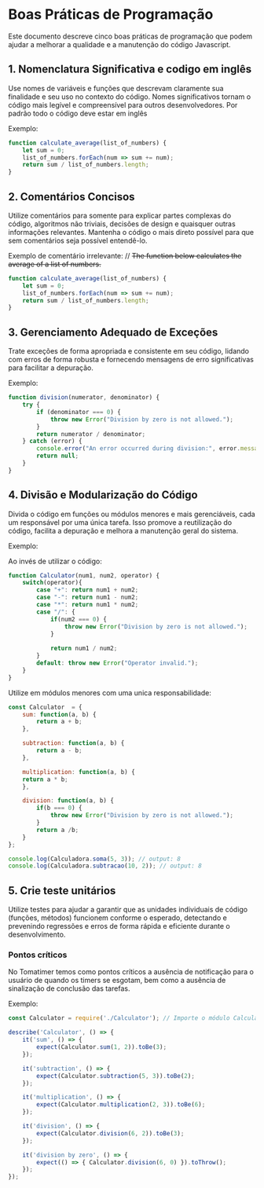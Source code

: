 # Boas Práticas de Programação

Este documento descreve cinco boas práticas de programação que podem ajudar a melhorar a qualidade e a manutenção do código Javascript.

## 1. Nomenclatura Significativa e codigo em inglês

Use nomes de variáveis e funções que descrevam claramente sua finalidade e seu uso no contexto do código. Nomes significativos tornam o código mais legível e compreensível para outros desenvolvedores. Por padrão todo o código deve estar em inglês

Exemplo:
```javascript
function calculate_average(list_of_numbers) {
	let sum = 0;
	list_of_numbers.forEach(num => sum += num);
	return sum / list_of_numbers.length;
}
```

## 2. Comentários Concisos

Utilize comentários para somente para explicar partes complexas do código, algoritmos não triviais, decisões de design e quaisquer outras informações relevantes. Mantenha o código o mais direto possível para que sem comentários seja possível entendê-lo.

Exemplo de comentário irrelevante:
// ~~The function below calculates the average of a list of numbers.~~
```javascript
function calculate_average(list_of_numbers) {
	let sum = 0;
	list_of_numbers.forEach(num => sum += num);
	return sum / list_of_numbers.length;
}
```

## 3. Gerenciamento Adequado de Exceções

Trate exceções de forma apropriada e consistente em seu código, lidando com erros de forma robusta e fornecendo mensagens de erro significativas para facilitar a depuração.

Exemplo:

```javascript
function division(numerator, denominator) {
    try {
        if (denominator === 0) {
            throw new Error("Division by zero is not allowed.");
        }
        return numerator / denominator;
    } catch (error) {
        console.error("An error occurred during division:", error.message);
        return null;
    }
}
```
## 4. Divisão e Modularização do Código

Divida o código em funções ou módulos menores e mais gerenciáveis, cada um responsável por uma única tarefa. Isso promove a reutilização do código, facilita a depuração e melhora a manutenção geral do sistema.

Exemplo:

Ao invés de utilizar o código:
```javascript
function Calculator(num1, num2, operator) {
    switch(operator){
        case "+": return num1 + num2;
        case "-": return num1 - num2;
        case "*": return num1 * num2;
        case "/": {
            if(num2 === 0) {
                throw new Error("Division by zero is not allowed.");
            }
            
            return num1 / num2;
        }
        default: throw new Error("Operator invalid.");
    }
}
```
Utilize em módulos menores com uma unica responsabilidade: 

```javascript
const Calculator  = {
    sum: function(a, b) {
        return a + b;
    },

    subtraction: function(a, b) {
        return a - b;
    },

	multiplication: function(a, b) {
	return a * b;
    },

	division: function(a, b) {
		if(b === 0) {
			throw new Error("Division by zero is not allowed.");
		}
		return a /b;
    }
};

console.log(Calculadora.soma(5, 3)); // output: 8
console.log(Calculadora.subtracao(10, 2)); // output: 8
```

## 5. Crie teste unitários

Utilize testes para ajudar a garantir que as unidades individuais de código (funções, métodos) funcionem conforme o esperado, detectando e prevenindo regressões e erros de forma rápida e eficiente durante o desenvolvimento.


### Pontos críticos
No Tomatimer temos como pontos críticos a ausência de notificação para o usuário de quando os timers se esgotam, bem como a ausência de sinalização de conclusão das tarefas.

Exemplo:

```javascript
const Calculator = require('./Calculator'); // Importe o módulo Calculator

describe('Calculator', () => {
    it('sum', () => {
        expect(Calculator.sum(1, 2)).toBe(3); 
    });

    it('subtraction', () => {
        expect(Calculator.subtraction(5, 3)).toBe(2); 
    });

    it('multiplication', () => {
        expect(Calculator.multiplication(2, 3)).toBe(6); 
    });

    it('division', () => {
        expect(Calculator.division(6, 2)).toBe(3);
    });

    it('division by zero', () => {
        expect(() => { Calculator.division(6, 0) }).toThrow(); 
    });
});
```


